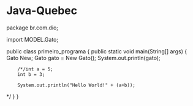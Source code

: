 # Java-Quebec

package br.com.dio;

import MODEL.Gato;

public class primeiro_programa {
    public static void main(String[] args) {
        Gato New;
        Gato gato = New Gato();
        System.out.println(gato);


        /*/int a = 5;
        int b = 3;

        System.out.println("Hello World!" + (a+b));
*/
    }
}
